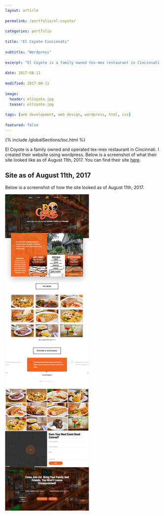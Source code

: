 ```yaml
---
layout: article

permalink: /portfolio/el-coyote/

categories: portfolio

title: "El Coyote Cincinnati"

subtitle: "Wordpress"

excerpt: "El Coyote is a family owned tex-mex restaurant in Cincinnati. I created their site using wordpress."

date: 2017-08-11

modified: 2017-08-11

image: 
  header: elCoyote.jpg
  teaser: elCoyote.jpg
  
tags: [web development, web design, wordpress, html, css]

featured: false
---
```

{% include /globalSections/toc.html %}

El Coyote is a family owned and operated tex-mex restaurant in Cincinnati. I created their website using wordpress. Below is a screenshot of what their site looked like as of August 11th, 2017. You can find their site <a href="http://elcoyotecincy.com/">here</a>.

## Site as of August 11th, 2017

Below is a screenshot of how the site looked as of August 11th, 2017.

<div class="scroll-box">
    <img src="/images/post-el-coyote/elCoyote.jpg">
</div>